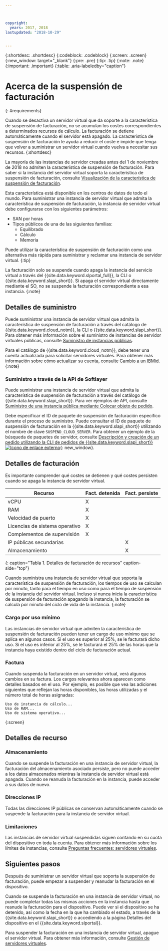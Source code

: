 ```yaml
---



copyright:
  years: 2017, 2018
lastupdated: "2018-10-29"


---
```


{:shortdesc: .shortdesc}
{:codeblock: .codeblock}
{:screen: .screen}
{:new_window: target="_blank"}
{:pre: .pre}
{:tip: .tip}
{:note: .note}
{:important: .important}
{:table: .aria-labeledby="caption"}

# Acerca de la suspensión de facturación
{: #requirements}

Cuando se desactiva un servidor virtual que da soporte a la característica de suspensión de facturación, no se acumulan los costes correspondientes a determinados recursos de cálculo. La facturación se detiene automáticamente cuando el servidor está apagado. La característica de suspensión de facturación le ayuda a reducir el coste e impide que tenga que volver a suministrar un servidor virtual cuando vuelva a necesitar sus recursos.
{:shortdesc}

La mayoría de las instancias de servidor creadas antes del 1 de noviembre de 2018 no admiten la característica de suspensión de facturación. Para saber si la instancia del servidor virtual soporta la característica de suspensión de facturación, consulte [Visualización de la característica de suspensión de facturación](vsi_viewing_suspend.html). 

Esta característica está disponible en los centros de datos de todo el mundo. Para suministrar una instancia de servidor virtual que admita la característica de suspensión de facturación, la instancia de servidor virtual debe configurarse con los siguientes parámetros:

* SAN por horas
* Tipos públicos de una de las siguientes familias:
  * Equilibrado
  * Cálculo
  * Memoria

Puede utilizar la característica de suspensión de facturación como una alternativa más rápida para suministrar y reclamar una instancia de servidor virtual.
{:tip}

La facturación solo se suspende cuando apaga la instancia del servicio virtual a través del {{site.data.keyword.slportal_full}}, la CLI o {{site.data.keyword.slapi_short}}. Si apaga el servidor virtual directamente mediante el SO, no se suspende la facturación correspondiente a esa instancia.
{:note}

## Detalles de suministro

Puede suministrar una instancia de servidor virtual que admita la característica de suspensión de facturación a través del catálogo de {{site.data.keyword.cloud_notm}}, la CLI o {{site.data.keyword.slapi_short}}. Para obtener más información sobre el suministro de instancias de servidor virtuales públicas, consulte [Suministro de instancias públicas](../vsi/vsi_provision_public.html).

Para el catálogo de {{site.data.keyword.cloud_notm}}, debe tener una cuenta actualizada para solicitar servidores virtuales. Para obtener más información sobre cómo actualizar su cuenta, consulte [Cambio a un IBMid](https://console.bluemix.net/docs/admin/softlayerlink.html).
{:note}

### Suministro a través de la API de Softlayer
Puede suministrar una instancia de servidor virtual que admita la característica de suspensión de facturación a través del catálogo de {{site.data.keyword.slapi_short}}. Para ver ejemplos de API, consulte [ Suministro de una instancia pública mediante Colocar objeto de pedido](../vsi/vsi_provision_api.html#provisioning-a-public-instance-using-place-order-object). 

Debe especificar el ID de paquete de suspensión de facturación específico durante el proceso de suministro. Puede consultar el ID de paquete de suspensión de facturación en la {{site.data.keyword.slapi_short}} utilizando el nombre de clave `SUSPEND_CLOUD_SERVER`. Para obtener un ejemplo de la búsqueda de paquetes de servidor, consulte [Descripción y creación de un pedido utilizando la CLI de pedidos de {{site.data.keyword.slapi_short}} ![Icono de enlace externo](../icons/launch-glyph.svg "Icono de enlace externo")](https://softlayer.github.io/article/understanding-ordering/){: new_window}.

## Detalles de facturación

Es importante comprender qué costes se detienen y qué costes persisten cuando se apaga la instancia de servidor virtual.

| Recurso                      | Fact. detenida   | Fact. persiste |
| ----------------------------- | ----------------- | ---------------- |
| vCPU                          |          X        |                  |
| RAM                           |          X        |                  |
| Velocidad de puerto                    |          X        |                  |
| Licencias de sistema operativo     |          X        |                  |
| Complementos de supervisión          |          X        |                  |
| IP públicas secundarias |                   |         X        |
| Almacenamiento                       |                   |         X        |
{: caption="Tabla 1. Detalles de facturación de recursos" caption-side="top"}   

Cuando suministra una instancia de servidor virtual que soporta la característica de suspensión de facturación, los tiempos de uso se calculan por minuto, tanto para el tiempo en uso como para el tiempo de suspensión de la instancia del servidor virtual. Incluso si nunca inicia la característica de suspensión de facturación apagando la instancia, la facturación se calcula por minuto del ciclo de vida de la instancia. 
{:note}

### Cargo por uso mínimo
Las instancias de servidor virtual que admiten la característica de suspensión de facturación pueden tener un cargo de uso mínimo que se aplica en algunos casos. Si el uso es superior al 25%, se le facturará dicho uso. Si el uso es inferior al 25%, se le facturará el 25% de las horas que la instancia haya existido dentro del ciclo de facturación actual. 

### Factura
Cuando suspenda la facturación en un servidor virtual, verá algunos cambios en su factura. Los cargos relevantes ahora aparecen como detalles basados en el uso. Por ejemplo, es posible que vea las adiciones siguientes que reflejan las horas disponibles, las horas utilizadas y el número total de horas asignadas:

```
Uso de instancia de cálculo...
Uso de RAM...
Uso de sistema operativo...
```
{:screen}

## Detalles de recurso

### Almacenamiento

Cuando se suspende la facturación en una instancia de servidor virtual, la facturación del almacenamiento asociado persiste, pero no puede acceder a los datos almacenados mientras la instancia de servidor virtual está apagada. Cuando se reanuda la facturación en la instancia, puede acceder a sus datos de nuevo.

### Direcciones IP

Todas las direcciones IP públicas se conservan automáticamente cuando se suspende la facturación para la instancia de servidor virtual.

### Limitaciones

Las instancias de servidor virtual suspendidas siguen contando en su cuota del dispositivo en toda la cuenta. Para obtener más información sobre los límites de instancias, consulte [Preguntas frecuentes: servidores virtuales](vsi_faqs_vs.html#concurrent).

## Siguientes pasos
Después de suministrar un servidor virtual que soporta la suspensión de facturación, puede empezar a suspender y reanudar la facturación en el dispositivo.

Cuando se suspende la facturación en una instancia de servidor virtual, no puede completar todas las mismas acciones en la instancia hasta que reanude la facturación para el dispositivo. Puede ver si el dispositivo se ha detenido, así como la fecha en la que ha cambiado el estado, a través de la {{site.data.keyword.slapi_short}} o accediendo a la página Detalles del dispositivo en el {{site.data.keyword.slportal}}.

Para suspender la facturación en una instancia de servidor virtual, apague el servidor virtual. Para obtener más información, consulte [Gestión de servidores virtuales](vsi_managing.html).
